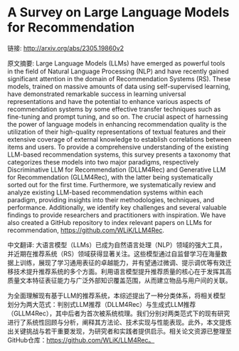# A Survey on Large Language Models for Recommendation

链接: http://arxiv.org/abs/2305.19860v2

原文摘要:
Large Language Models (LLMs) have emerged as powerful tools in the field of
Natural Language Processing (NLP) and have recently gained significant
attention in the domain of Recommendation Systems (RS). These models, trained
on massive amounts of data using self-supervised learning, have demonstrated
remarkable success in learning universal representations and have the potential
to enhance various aspects of recommendation systems by some effective transfer
techniques such as fine-tuning and prompt tuning, and so on. The crucial aspect
of harnessing the power of language models in enhancing recommendation quality
is the utilization of their high-quality representations of textual features
and their extensive coverage of external knowledge to establish correlations
between items and users. To provide a comprehensive understanding of the
existing LLM-based recommendation systems, this survey presents a taxonomy that
categorizes these models into two major paradigms, respectively Discriminative
LLM for Recommendation (DLLM4Rec) and Generative LLM for Recommendation
(GLLM4Rec), with the latter being systematically sorted out for the first time.
Furthermore, we systematically review and analyze existing LLM-based
recommendation systems within each paradigm, providing insights into their
methodologies, techniques, and performance. Additionally, we identify key
challenges and several valuable findings to provide researchers and
practitioners with inspiration. We have also created a GitHub repository to
index relevant papers on LLMs for recommendation,
https://github.com/WLiK/LLM4Rec.

中文翻译:
大语言模型（LLMs）已成为自然语言处理（NLP）领域的强大工具，并近期在推荐系统（RS）领域获得显著关注。这些模型通过自监督学习在海量数据上训练，展现了学习通用表征的卓越能力，并有望通过微调、提示调优等有效迁移技术提升推荐系统的多个方面。利用语言模型提升推荐质量的核心在于发挥其高质量文本特征表征能力与广泛外部知识覆盖范围，从而建立物品与用户间的关联。  

为全面理解现有基于LLM的推荐系统，本综述提出了一种分类体系，将相关模型划分为两大范式：判别式LLM推荐（DLLM4Rec）与生成式LLM推荐（GLLM4Rec），其中后者为首次被系统梳理。我们分别对两类范式下的现有研究进行了系统性回顾与分析，阐释其方法论、技术实现与性能表现。此外，本文提炼出关键挑战与若干重要发现，为研究者和实践者提供启示。相关论文资源已整理至GitHub仓库：https://github.com/WLiK/LLM4Rec。

